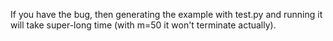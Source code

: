 If you have the bug, then generating the example with test.py and running it will take super-long time (with m=50 it won't terminate actually). 
